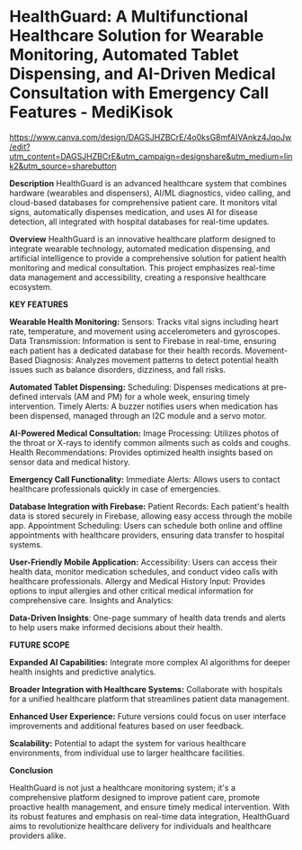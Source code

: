 # HealthGuard: A Multifunctional Healthcare Solution for Wearable Monitoring, Automated Tablet Dispensing, and AI-Driven Medical Consultation with Emergency Call Features - MediKisok

https://www.canva.com/design/DAGSJHZBCrE/4o0ksG8mfAIVAnkz4JqoJw/edit?utm_content=DAGSJHZBCrE&utm_campaign=designshare&utm_medium=link2&utm_source=sharebutton

**Description**
HealthGuard is an advanced healthcare system that combines hardware (wearables and dispensers), AI/ML diagnostics, video calling, and cloud-based databases for comprehensive patient care. It monitors vital signs, automatically dispenses medication, and uses AI for disease detection, all integrated with hospital databases for real-time updates.


**Overview**
HealthGuard is an innovative healthcare platform designed to integrate wearable technology, automated medication dispensing, and artificial intelligence to provide a comprehensive solution for patient health monitoring and medical consultation. This project emphasizes real-time data management and accessibility, creating a responsive healthcare ecosystem.


**KEY FEATURES**

**Wearable Health Monitoring:**
Sensors: Tracks vital signs including heart rate, temperature, and movement using accelerometers and gyroscopes.
Data Transmission: Information is sent to Firebase in real-time, ensuring each patient has a dedicated database for their health records.
Movement-Based Diagnosis: Analyzes movement patterns to detect potential health issues such as balance disorders, dizziness, and fall risks.

**Automated Tablet Dispensing:**
Scheduling: Dispenses medications at pre-defined intervals (AM and PM) for a whole week, ensuring timely intervention.
Timely Alerts: A buzzer notifies users when medication has been dispensed, managed through an I2C module and a servo motor.

**AI-Powered Medical Consultation:**
Image Processing: Utilizes photos of the throat or X-rays to identify common ailments such as colds and coughs.
Health Recommendations: Provides optimized health insights based on sensor data and medical history.

**Emergency Call Functionality:**
Immediate Alerts: Allows users to contact healthcare professionals quickly in case of emergencies.

**Database Integration with Firebase:**
Patient Records: Each patient's health data is stored securely in Firebase, allowing easy access through the mobile app.
Appointment Scheduling: Users can schedule both online and offline appointments with healthcare providers, ensuring data transfer to hospital systems.

**User-Friendly Mobile Application:**
Accessibility: Users can access their health data, monitor medication schedules, and conduct video calls with healthcare professionals.
Allergy and Medical History Input: Provides options to input allergies and other critical medical information for comprehensive care.
Insights and Analytics:

**Data-Driven Insights**: One-page summary of health data trends and alerts to help users make informed decisions about their health.


**FUTURE SCOPE**

**Expanded AI Capabilities:** Integrate more complex AI algorithms for deeper health insights and predictive analytics.

**Broader Integration with Healthcare Systems:** Collaborate with hospitals for a unified healthcare platform that streamlines patient data management.

**Enhanced User Experience:** Future versions could focus on user interface improvements and additional features based on user feedback.

**Scalability:** Potential to adapt the system for various healthcare environments, from individual use to larger healthcare facilities.

**Conclusion**

HealthGuard is not just a healthcare monitoring system; it's a comprehensive platform designed to improve patient care, promote proactive health management, and ensure timely medical intervention. With its robust features and emphasis on real-time data integration, HealthGuard aims to revolutionize healthcare delivery for individuals and healthcare providers alike.
